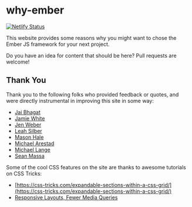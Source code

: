 # why-ember

[![Netlify Status](https://api.netlify.com/api/v1/badges/67183055-7b59-45ef-bf39-726883ebcd5e/deploy-status)](https://app.netlify.com/sites/whyember/deploys)

This website provides some reasons why you might want to chose the Ember JS framework for your next project.

Do you have an idea for content that should be here? Pull requests are welcome!

## Thank You

Thank you to the following folks who provided feedback or quotes, and were directly instrumental in improving this site in some way:

- [Jai Bhagat](https://twitter.com/ChaiWithJai)
- [Jamie White](https://github.com/jgwhite)
- [Jen Weber](https://github.com/jenweber)
- [Leah Silber](https://twitter.com/wifelette)
- [Mason Hale](https://twitter.com/masonhale)
- [Michael Arestad](https://twitter.com/michaelarestad)
- [Michael Lange](https://github.com/dingoeatingfuzz)
- [Sean Massa](https://github.com/endangeredmassa)

Some of the cool CSS features on the site are thanks to awesome tutorials on CSS Tricks:

- [https://css-tricks.com/expandable-sections-within-a-css-grid/](https://css-tricks.com/expandable-sections-within-a-css-grid/)
- [Responsive Layouts, Fewer Media Queries](https://css-tricks.com/responsive-layouts-fewer-media-queries/)
